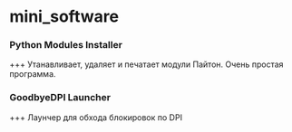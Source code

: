 # mini_software

### Python Modules Installer

+++ Утанавливает, удаляет и печатает модули Пайтон. Очень простая программа.

### GoodbyeDPI Launcher

+++ Лаунчер для обхода блокировок по DPI
